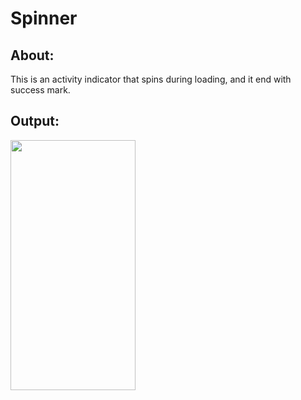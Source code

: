 # Spinner

## About: 
This is an activity indicator that spins during loading, and it end with success mark.


## Output: 




<img align="center" width="200" height="400" src="https://user-images.githubusercontent.com/20099527/134818229-3c3a5941-96df-4e4f-bad6-616952babf72.gif">
